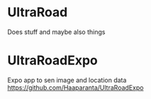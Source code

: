 # UltraRoad
Does stuff and maybe also things


# UltraRoadExpo
Expo app to sen image and location data
https://github.com/Haaparanta/UltraRoadExpo
